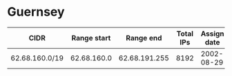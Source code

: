 # Guernsey

CIDR               | Range start     | Range end       | Total IPs  | Assign date | Owner
------------------ | --------------- | --------------- | ---------- | ----------- | -----
62.68.160.0/19     | 62.68.160.0     | 62.68.191.255   | 8192       | 2002-08-29  | 
